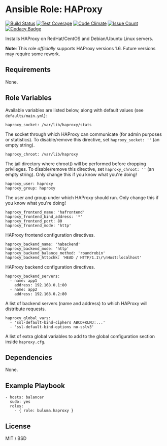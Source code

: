 # Ansible Role: HAProxy
[![Build Status](https://travis-ci.org/buluma/ansible-role-haproxy.svg?branch=master)](https://travis-ci.org/buluma/ansible-role-haproxy) [![Test Coverage](https://codeclimate.com/github/buluma/ansible-role-haproxy/badges/coverage.svg)](https://codeclimate.com/github/buluma/ansible-role-haproxy/coverage) [![Code Climate](https://codeclimate.com/github/buluma/ansible-role-haproxy/badges/gpa.svg)](https://codeclimate.com/github/buluma/ansible-role-haproxy) [![Issue Count](https://codeclimate.com/github/buluma/ansible-role-haproxy/badges/issue_count.svg)](https://codeclimate.com/github/buluma/ansible-role-haproxy) [![Codacy Badge](https://api.codacy.com/project/badge/Grade/65c11dfca38141b9add48853ab2487fa)](https://www.codacy.com/app/buluma/ansible-role-haproxy?utm_source=github.com&amp;utm_medium=referral&amp;utm_content=buluma/ansible-role-haproxy&amp;utm_campaign=Badge_Grade)

Installs HAProxy on RedHat/CentOS and Debian/Ubuntu Linux servers.

**Note**: This role _officially_ supports HAProxy versions 1.6. Future versions may require some rework.

## Requirements

None.

## Role Variables

Available variables are listed below, along with default values (see `defaults/main.yml`):

    haproxy_socket: /var/lib/haproxy/stats

The socket through which HAProxy can communicate (for admin purposes or statistics). To disable/remove this directive, set `haproxy_socket: ''` (an empty string).

    haproxy_chroot: /var/lib/haproxy

The jail directory where chroot() will be performed before dropping privileges. To disable/remove this directive, set `haproxy_chroot: ''` (an empty string). Only change this if you know what you're doing!

    haproxy_user: haproxy
    haproxy_group: haproxy

The user and group under which HAProxy should run. Only change this if you know what you're doing!

    haproxy_frontend_name: 'hafrontend'
    haproxy_frontend_bind_address: '*'
    haproxy_frontend_port: 80
    haproxy_frontend_mode: 'http'

HAProxy frontend configuration directives.

    haproxy_backend_name: 'habackend'
    haproxy_backend_mode: 'http'
    haproxy_backend_balance_method: 'roundrobin'
    haproxy_backend_httpchk: 'HEAD / HTTP/1.1\r\nHost:localhost'

HAProxy backend configuration directives.

    haproxy_backend_servers:
      - name: app1
        address: 192.168.0.1:80
      - name: app2
        address: 192.168.0.2:80

A list of backend servers (name and address) to which HAProxy will distribute requests.

    haproxy_global_vars:
      - 'ssl-default-bind-ciphers ABCD+KLMJ:...'
      - 'ssl-default-bind-options no-sslv3'

A list of extra global variables to add to the global configuration section inside `haproxy.cfg`.

## Dependencies

None.

## Example Playbook

    - hosts: balancer
      sudo: yes
      roles:
        - { role: buluma.haproxy }

## License

MIT / BSD
